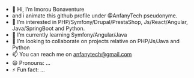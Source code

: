 - 👋 Hi, I’m Imorou Bonaventure
- and i animate this github profile under @AnfanyTech pseudonyme.
- 👀 I’m interested in PHP/Symfony/Drupal/PrestaShop, Js/React/Angular, Java/SpringBoot and Python.
- 🌱 I’m currently learning Symfony/Angular/Java
- 💞️ I’m looking to collaborate on projects relative on PHP/Js/Java and Python
- 📫 You can reach me on anfanytech@gmail.com
- 😄 Pronouns: ...
- ⚡ Fun fact: ...

<!---
AnfanyTech/AnfanyTech is a ✨ special ✨ repository because its `README.md` (this file) appears on your GitHub profile.
You can click the Preview link to take a look at your changes.
--->
